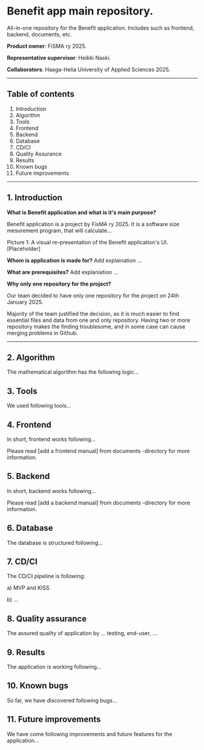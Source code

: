 # Benefit app main repository.
All-in-one repository for the Benefit application. Includes such as frontend, backend, documents, etc.

**Product owner**: FiSMA ry 2025.

**Representative supervisor**: Heikki Naski.

**Collaborators**: Haaga-Helia University of Applied Sciences 2025.

---

## Table of contents

1. Introduction
2. Algorithm
3. Tools
4. Frontend
5. Backend
6. Database
7. CD/CI
8. Quality Assurance
9. Results
10. Known bugs
11. Future improvements

---

## 1. Introduction

**What is Benefit application and what is it's main purpose?**

Benefit application is a project by FisMA ry 2025. It is a software size mesurement program, that will calculate...



Picture 1: A visual re-presentation of the Benefit application's UI. [Placeholder]

**Whom is application is made for?**
Add explaination ...

**What are prerequisites?**
Add explaniation ...

**Why only one repository for the project?**

Our team decided to have only one repository for the project on 24th January 2025.

Majority of the team justified the decision, as it is much easier
to find essential files and data from one and only repository.
Having two or more repository makes the finding troublesome,
and in some case can cause merging problems in Github.

---

## 2. Algorithm

The mathematical algorithm has the following logic...

## 3. Tools

We used following tools...

## 4. Frontend

In short, frontend works following...

Please read [add a frontend manual] from documents -directory for more information.

## 5. Backend

In short, backend works following...

Please read [add a backend manual] from documents -directory for more information.

## 6. Database

The database is structured following...

## 7. CD/CI

The CD/CI pipeline is following:

a) MVP and KISS.

b) ...

## 8. Quality assurance

The assured quality of application by ... testing, end-user, ...

## 9. Results

The application is working following...

## 10. Known bugs

So far, we have discovered following bugs...

## 11. Future improvements

We have come following improvements and future features for the application...
